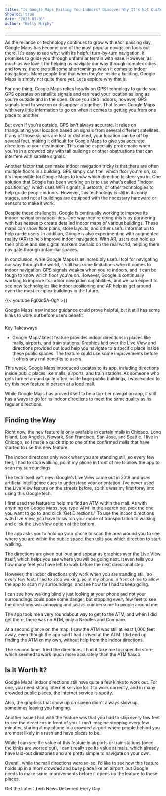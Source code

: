 ```yaml
---
title: "Is Google Maps Failing You Indoors? Discover Why It's Not Quite There Yet!"
ShowToc: true 
date: "2023-01-06"
author: "Kelly Murphy"
---
```

*****
As the reliance on technology continues to grow with each passing day, Google Maps has become one of the most popular navigation tools out there. It's easy to see why: with its helpful turn-by-turn navigation, it promises to guide you through unfamiliar terrain with ease. However, as much as we love it for helping us navigate our way through complex cities and towns, there are still some shortcomings when it comes to indoor navigations. Many people find that when they're inside a building, Google Maps is simply not quite there yet. Let's explore why that is.

For one thing, Google Maps relies heavily on GPS technology to guide you. GPS operates on satellite signals and can read your location as long as you're outside and in the open. Once you step indoors, however, GPS signals tend to weaken or disappear altogether. That leaves Google Maps with very little information to go on when it comes to getting you from one place to another.

But even if you're outside, GPS isn't always accurate. It relies on triangulating your location based on signals from several different satellites. If any of those signals are lost or distorted, your location can be off by several feet, making it difficult for Google Maps to give you accurate directions to your destination. This can be especially problematic when you're in a crowded city with tall buildings or other obstructions that can interfere with satellite signals.

Another factor that can make indoor navigation tricky is that there are often multiple floors in a building. GPS simply can't tell which floor you're on, so it's impossible for Google Maps to know which direction to steer you in. One solution that Google has been working on is to use what's called "indoor positioning," which uses WiFi signals, Bluetooth, or other technologies to help guide people indoors. However, this technology is still in its early stages, and not all buildings are equipped with the necessary hardware or sensors to make it work.

Despite these challenges, Google is continually working to improve its indoor navigation capabilities. One way they're doing this is by partnering with businesses to create detailed indoor maps of various buildings. These maps can show floor plans, store layouts, and other useful information to help guide users. In addition, Google is also experimenting with augmented reality (AR) to help improve indoor navigation. With AR, users can hold up their phone and see digital markers overlaid on the real world, helping them navigate through unfamiliar spaces.

In conclusion, while Google Maps is an incredibly useful tool for navigating our way through the world, it still has some limitations when it comes to indoor navigation. GPS signals weaken when you're indoors, and it can be tough to know which floor you're on. However, Google is continually working to improve its indoor navigation capabilities, and we can expect to see new technologies like indoor positioning and AR help us get around even the most complex buildings in the future.

{{< youtube Fg03d5A-0gY >}} 




Google Maps’ new indoor guidance could prove helpful, but it still has some kinks to work out before users benefit. 

 
### 
Key Takeaways
 
- Google Maps’ latest feature provides indoor directions in places like malls, airports, and train stations. Graphics laid over the Live View and directions provided out loud help you navigate to a specific place inside these public spaces. The feature could use some improvements before it offers any real benefits to users.

 

This week, Google Maps introduced updates to its app, including directions inside public places like malls, airports, and train stations. As someone who gets turned around quite often inside large public buildings, I was excited to try this new feature in person at a local mall. 

 

While Google Maps has proved itself to be a top-tier navigation app, it still has a ways to go for its indoor directions to meet the same quality as its regular directions. 

 
##   Finding the Way   
 

Right now, the new feature is only available in certain malls in Chicago, Long Island, Los Angeles, Newark, San Francisco, San Jose, and Seattle. I live in Chicago, so I made a quick trip to one of the confirmed malls that have started to use this new feature. 

 
The indoor directions only work when you are standing still, so every few feet, I had to stop walking, point my phone in front of me to allow the app to scan my surroundings.
 

The tech itself isn’t new: Google’s Live View came out in 2019 and uses artificial intelligence cues to understand your orientation. I’ve never used the Live View feature on the streets before, so this was my first foray into using this Google tech. 

 

I first used the feature to help me find an ATM within the mall. As with anything on Google Maps, you type 'ATM' in the search bar, pick the one you want to go to, and click 'Get Directions." To use the indoor directions with Live View, you have to switch your mode of transportation to walking and click the Live View option at the bottom. 

 

The app asks you to hold up your phone to scan the area around you to see where you are within the public space, then tells you which direction to start walking.

 

The directions are given out loud and appear as graphics over the Live View itself, which helps you see where you will be going next. It even tells you how many feet you have left to walk before the next directional step. 

 

However, the indoor directions only work when you are standing still, so every few feet, I had to stop walking, point my phone in front of me to allow the app to scan my surroundings, and see how far I had to keep going.

 

I can see how walking blindly just looking at your phone and not your surroundings could pose some danger, but stopping every few feet to see the directions was annoying and just as cumbersome to people around me. 

 

The app took me a very roundabout way to get to the ATM, and when I did get there, there was no ATM, only a Noodles and Company.

 

At a second glance on the map, I saw the ATM was still at least 1,000 feet away, even though the app said I had arrived at the ATM. I did end up finding the ATM on my own, without help from the indoor directions. 

 

The second time I tried the directions, I had it take me to a specific store, which seemed to work much more accurately than the ATM fiasco. 

 
##   Is It Worth It?   
 

Google Maps’ indoor directions still have quite a few kinks to work out. For one, you need strong internet service for it to work correctly, and in many crowded public places, the internet service is spotty.

 

Also, the graphics that show up on screen didn't always show up, sometimes leaving you hanging. 

 

Another issue I had with the feature was that you had to stop every few feet to see the directions in front of you. I can’t imagine stopping every few minutes, staring at my phone in a crowded airport where people behind you are most likely in a rush and have places to be. 

 

While I can see the value of this feature in airports or train stations (once the kinks are worked out), I can't really see its value at malls, which already have laid-out directories and are pretty simple to navigate on your own. 

 

Overall, while the mall directions were so-so, I’d like to see how this feature holds up in a more crowded and busy place like an airport, but Google needs to make some improvements before it opens up the feature to these places.

 

Get the Latest Tech News Delivered Every Day





